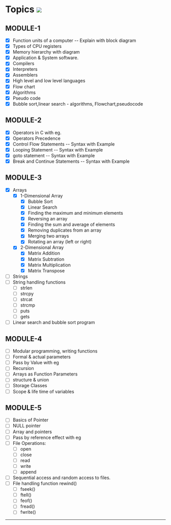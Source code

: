 # Topics ![](https://geps.dev/progress/50?dangerColor=800000&warningColor=ff9900&successColor=006600)

## MODULE-1

- [x] Function units of a computer -- Explain with block diagram
- [x] Types of CPU registers
- [x] Memory hierarchy with diagram
- [x] Application & System software.
- [x] Compilers
- [x] Interpreters
- [x] Assemblers
- [x] High level and low level languages
- [x] Flow chart
- [x] Algorithms
- [x] Pseudo code
- [x] Bubble sort,linear search - algorithms, Flowchart,pseudocode

## MODULE-2

- [x] Operators in C with eg.
- [x] Operators Precedence
- [x] Control Flow Statements -- Syntax with Example
- [x] Looping Statement -- Syntax with Example
- [x] goto statement -- Syntax with Example
- [x] Break and Continue Statements -- Syntax with Example

## MODULE-3

- [x] Arrays
  - [x] 1-Dimensional Array
    - [x] Bubble Sort
    - [x] Linear Search
    - [x] Finding the maximum and minimum elements
    - [x] Reversing an array
    - [x] Finding the sum and average of elements
    - [x] Removing duplicates from an array
    - [x] Merging two arrays
    - [x] Rotating an array (left or right)
  - [x] 2-Dimensional Array
    - [x] Matrix Addition
    - [x] Matrix Subtration
    - [x] Matrix Multiplication
    - [x] Matrix Transpose
- [ ] Strings
- [ ] String handling functions
  - [ ] strlen
  - [ ] strcpy
  - [ ] strcat
  - [ ] strcmp
  - [ ] puts
  - [ ] gets
- [ ] Linear search and bubble sort program

## MODULE-4

- [ ] Modular programming, writing functions
- [ ] Formal & actual parameters
- [ ] Pass by Value with eg
- [ ] Recursion
- [ ] Arrays as Function Parameters
- [ ] structure & union
- [ ] Storage Classes
- [ ] Scope & life time of variables

## MODULE-5

- [ ] Basics of Pointer
- [ ] NULL pointer
- [ ] Array and pointers
- [ ] Pass by reference effect with eg
- [ ] File Operations:
  - [ ] open
  - [ ] close
  - [ ] read
  - [ ] write
  - [ ] append
- [ ] Sequential access and random access to files.
- [ ] File handling function rewind()
  - [ ] fseek()
  - [ ] ftell()
  - [ ] feof()
  - [ ] fread()
  - [ ] fwrite()

---
